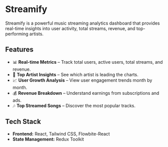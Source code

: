 # Streamify

Streamify is a powerful music streaming analytics dashboard that provides real-time insights into user activity, total streams, revenue, and top-performing artists.

## Features
- 📊 **Real-time Metrics** – Track total users, active users, total streams, and revenue.
- 🎵 **Top Artist Insights** – See which artist is leading the charts.
- 📈 **User Growth Analysis** – View user engagement trends month by month.
- 💰 **Revenue Breakdown** – Understand earnings from subscriptions and ads.
- 🎶 **Top Streamed Songs** – Discover the most popular tracks.

## Tech Stack
- **Frontend:** React, Tailwind CSS, Flowbite-React
- **State Management:** Redux Toolkit